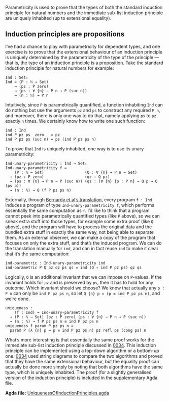 Parametricity is used to prove that the types of both the standard induction principle for natural numbers and the immediate sub-list induction principle are uniquely inhabited (up to extensional equality).

## Induction principles are propositions

I’ve had a chance to play with parametricity for dependent types, and one exercise is to prove that the extensional behaviour of an induction principle is uniquely determined by the parametricity of the type of the principle — that is, the type of an induction principle is a proposition.
Take the standard induction principle for natural numbers for example:

```
Ind : Set₁
Ind = (P : ℕ → Set)
    → (pz : P zero)
    → (ps : ∀ {n} → P n → P (suc n))
    → (n : ℕ) → P n
```

Intuitively, since `P` is parametrically quantified, a function inhabiting `Ind` can do nothing but use the arguments `pz` and `ps` to construct any required `P n`, and moreover, there is only one way to do that, namely applying `ps` to `pz` exactly `n` times.
We certainly know how to write one such function:

```
ind : Ind
ind P pz ps  zero   = pz
ind P pz ps (suc n) = ps (ind P pz ps n)
```

To prove that `Ind` is uniquely inhabited, one way is to use its unary parametricity:

```
Ind-unary-parametricity : Ind → Set₁
Ind-unary-parametricity f =
    (P : ℕ → Set)                  (Q : ∀ {n} → P n → Set)
  → (pz : P zero)                  (qz : Q pz)
  → (ps : ∀ {n} → P n → P (suc n)) (qz : (∀ {n} {p : P n} → Q p → Q (ps p))
  → (n : ℕ) → Q (f P pz ps n)
```

Externally, through [Bernardy et al’s translation](https://doi.org/10.1017/S0956796812000056), every program `f : Ind` induces a program of type `Ind-unary-parametricity f`, which performs essentially the same computation as `f`.
I’d like to think that a program cannot peek into parametrically quantified types (like `P` above), so we can sneak extra stuff into those types, for example some extra proof (like `Q` above), and the program will have to process the original data and the bundled extra stuff in exactly the same way, not being able to separate them.
As an external observer, we can make a copy of the program that focuses on only the extra stuff, and that’s the induced program.
We can do the translation manually for `ind`, and can in fact reuse `ind` to make it clear that it’s the same computation:

```
ind-parametric : Ind-unary-parametricity ind
ind-parametric P Q pz qz ps qs = ind (Q ∘ ind P pz ps) qz qs
```

Logically, `Q` is an additional invariant that we can impose on `P`-values.
If the invariant holds for `pz` and is preserved by `ps`, then it has to hold for any outcome.
Which invariant should we choose?
We know that actually any `p : P n` can only be `ind P pz ps n`, so let `Q {n} p = (p ≡ ind P pz ps n)`, and we’re done.

```
uniqueness :
    (f : Ind) → Ind-unary-parametricity f
  → (P : ℕ → Set) (pz : P zero) (ps : ∀ {n} → P n → P (suc n))
  → (n : ℕ) → f P pz ps n ≡ ind P pz ps n
uniqueness f param P pz ps n =
  param P (λ {n} p → p ≡ ind P pz ps n) pz refl ps (cong ps) n
```

What’s more interesting is that essentially the same proof works for the immediate sub-list induction principle discussed in [0034](/blog/0034/).
This induction principle can be implemented using a top-down algorithm or a bottom-up one.
[0034](/blog/0034/) used string diagrams to compare the two algorithms and proved that they have the same extensional behaviour, but the equality proof can actually be done more simply by noting that both algorithms have the same type, which is uniquely inhabited.
The proof (for a slightly generalised version of the induction principle) is included in the supplementary Agda file.

**Agda file:** [UniquenessOfInductionPrinciples.agda](UniquenessOfInductionPrinciples.agda)
